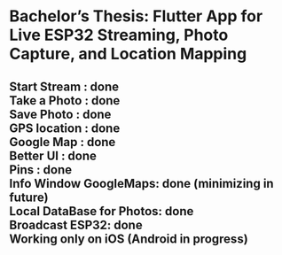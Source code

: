 # Bachelor’s Thesis: Flutter App for Live ESP32 Streaming, Photo Capture, and Location Mapping
Start Stream : done <br />
Take a Photo : done  <br />
Save Photo : done <br />
GPS location : done  <br />
Google Map : done <br />
Better UI : done <br />
Pins : done  <br />
Info Window GoogleMaps: done (minimizing in future) <br /> 
Local DataBase for Photos: done <br />
Broadcast ESP32: done <br />
Working only on iOS (Android in progress)
--


